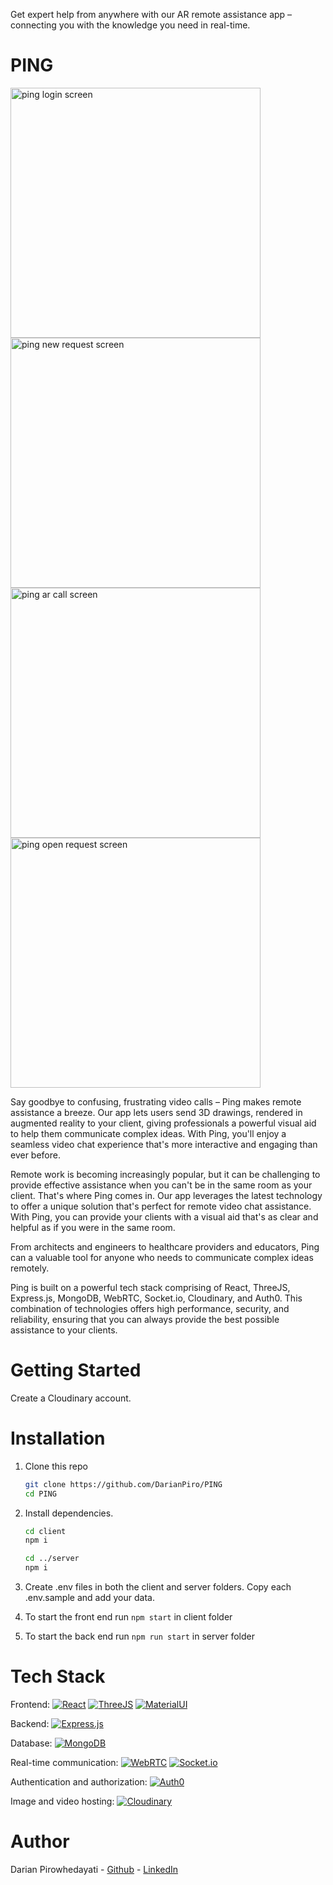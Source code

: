 Get expert help from anywhere with our AR remote assistance app – connecting you with the knowledge you need in real-time.

# PING

<p>
<img src="https://res.cloudinary.com/dc3ejnypr/image/upload/v1680268956/login.png"  height="400" alt='ping login screen'>
<img src="https://res.cloudinary.com/dc3ejnypr/image/upload/v1680268969/newrequest.png"  height="400" alt='ping new request screen'>
<img src="https://res.cloudinary.com/dc3ejnypr/image/upload/v1680273510/call.png"  height="400" alt='ping ar call screen'>
<img src="https://res.cloudinary.com/dc3ejnypr/image/upload/v1680270919/requests.png"  height="400" alt='ping open request screen'>
</p>
Say goodbye to confusing, frustrating video calls – Ping makes remote assistance a breeze. Our app lets users send 3D drawings, rendered in augmented reality to your client, giving professionals a powerful visual aid to help them communicate complex ideas. With Ping, you'll enjoy a seamless video chat experience that's more interactive and engaging than ever before.

Remote work is becoming increasingly popular, but it can be challenging to provide effective assistance when you can't be in the same room as your client. That's where Ping comes in. Our app leverages the latest technology to offer a unique solution that's perfect for remote video chat assistance. With Ping, you can provide your clients with a visual aid that's as clear and helpful as if you were in the same room.

From architects and engineers to healthcare providers and educators, Ping can a valuable tool for anyone who needs to communicate complex ideas remotely.

Ping is built on a powerful tech stack comprising of React, ThreeJS, Express.js, MongoDB, WebRTC, Socket.io, Cloudinary, and Auth0. This combination of technologies offers high performance, security, and reliability, ensuring that you can always provide the best possible assistance to your clients.

# Getting Started

Create a Cloudinary account.

# Installation

1. Clone this repo

   ```bash
   git clone https://github.com/DarianPiro/PING
   cd PING
   ```

2. Install dependencies.

   ```bash
   cd client
   npm i

   cd ../server
   npm i
   ```

3. Create .env files in both the client and server folders.
   Copy each .env.sample and add your data.

4. To start the front end run `npm start` in client folder

5. To start the back end run `npm run start` in server folder

# Tech Stack

Frontend: [![React](https://img.shields.io/badge/React-blue?logo=react&logoColor=white)](https://reactjs.org/) [![ThreeJS](https://img.shields.io/badge/ThreeJS-black?logo=three.js&logoColor=white)](https://threejs.org/) [![MaterialUI](https://img.shields.io/badge/MaterialUI-teal?logo=material-ui&logoColor=white)](https://material-ui.com/)

Backend: [![Express.js](https://img.shields.io/badge/Express.js-grey?logo=express&logoColor=white)](https://expressjs.com/)

Database: [![MongoDB](https://img.shields.io/badge/MongoDB-green?logo=mongodb&logoColor=white)](https://www.mongodb.com/)

Real-time communication: [![WebRTC](https://img.shields.io/badge/WebRTC-red?logo=webrtc&logoColor=white)](https://webrtc.org/) [![Socket.io](https://img.shields.io/badge/Socket.io-grey?logo=socket.io&logoColor=white)](https://socket.io/)

Authentication and authorization: [![Auth0](https://img.shields.io/badge/Auth0-orange?logo=auth0&logoColor=white)](https://auth0.com/)

Image and video hosting: [![Cloudinary](https://img.shields.io/badge/Cloudinary-blueviolet?logo=cloudinary&logoColor=white)](https://cloudinary.com/)

# Author

Darian Pirowhedayati - [Github](https://github.com/DarianPiro) - [LinkedIn](https://www.linkedin.com/in/darian-pirowhedayati-3a928a1b6/)
